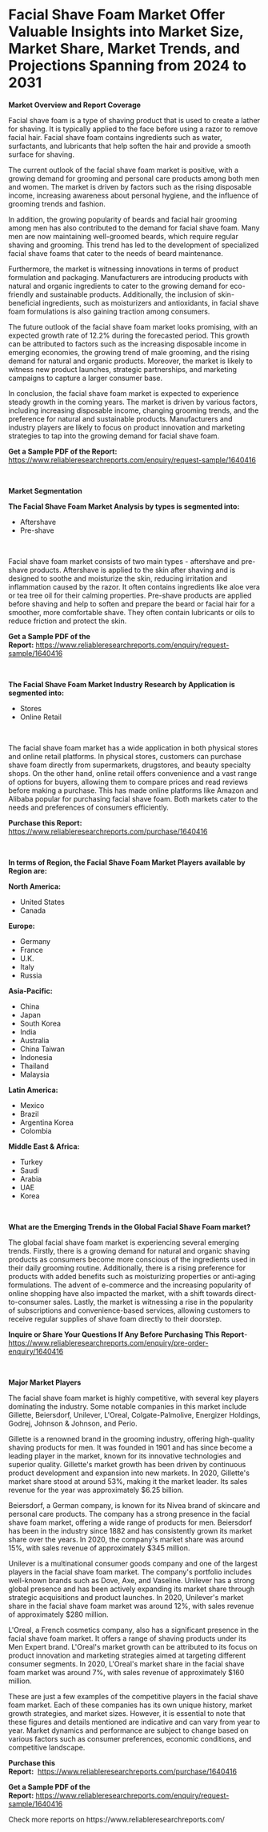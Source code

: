 <p><h1>Facial Shave Foam Market Offer Valuable Insights into Market Size, Market Share, Market Trends, and Projections Spanning from 2024 to 2031</h1></p><p><strong>Market Overview and Report Coverage</strong></p>
<p><p>Facial shave foam is a type of shaving product that is used to create a lather for shaving. It is typically applied to the face before using a razor to remove facial hair. Facial shave foam contains ingredients such as water, surfactants, and lubricants that help soften the hair and provide a smooth surface for shaving.</p><p>The current outlook of the facial shave foam market is positive, with a growing demand for grooming and personal care products among both men and women. The market is driven by factors such as the rising disposable income, increasing awareness about personal hygiene, and the influence of grooming trends and fashion.</p><p>In addition, the growing popularity of beards and facial hair grooming among men has also contributed to the demand for facial shave foam. Many men are now maintaining well-groomed beards, which require regular shaving and grooming. This trend has led to the development of specialized facial shave foams that cater to the needs of beard maintenance.</p><p>Furthermore, the market is witnessing innovations in terms of product formulation and packaging. Manufacturers are introducing products with natural and organic ingredients to cater to the growing demand for eco-friendly and sustainable products. Additionally, the inclusion of skin-beneficial ingredients, such as moisturizers and antioxidants, in facial shave foam formulations is also gaining traction among consumers.</p><p>The future outlook of the facial shave foam market looks promising, with an expected growth rate of 12.2% during the forecasted period. This growth can be attributed to factors such as the increasing disposable income in emerging economies, the growing trend of male grooming, and the rising demand for natural and organic products. Moreover, the market is likely to witness new product launches, strategic partnerships, and marketing campaigns to capture a larger consumer base.</p><p>In conclusion, the facial shave foam market is expected to experience steady growth in the coming years. The market is driven by various factors, including increasing disposable income, changing grooming trends, and the preference for natural and sustainable products. Manufacturers and industry players are likely to focus on product innovation and marketing strategies to tap into the growing demand for facial shave foam.</p></p>
<p><strong>Get a Sample PDF of the Report:</strong> <a href="https://www.reliableresearchreports.com/enquiry/request-sample/1640416">https://www.reliableresearchreports.com/enquiry/request-sample/1640416</a></p>
<p>&nbsp;</p>
<p><strong>Market Segmentation</strong></p>
<p><strong>The Facial Shave Foam Market Analysis by types is segmented into:</strong></p>
<p><ul><li>Aftershave</li><li>Pre-shave</li></ul></p>
<p>&nbsp;</p>
<p><p>Facial shave foam market consists of two main types - aftershave and pre-shave products. Aftershave is applied to the skin after shaving and is designed to soothe and moisturize the skin, reducing irritation and inflammation caused by the razor. It often contains ingredients like aloe vera or tea tree oil for their calming properties. Pre-shave products are applied before shaving and help to soften and prepare the beard or facial hair for a smoother, more comfortable shave. They often contain lubricants or oils to reduce friction and protect the skin.</p></p>
<p><strong>Get a Sample PDF of the Report:</strong>&nbsp;<a href="https://www.reliableresearchreports.com/enquiry/request-sample/1640416">https://www.reliableresearchreports.com/enquiry/request-sample/1640416</a></p>
<p>&nbsp;</p>
<p><strong>The Facial Shave Foam Market Industry Research by Application is segmented into:</strong></p>
<p><ul><li>Stores</li><li>Online Retail</li></ul></p>
<p>&nbsp;</p>
<p><p>The facial shave foam market has a wide application in both physical stores and online retail platforms. In physical stores, customers can purchase shave foam directly from supermarkets, drugstores, and beauty specialty shops. On the other hand, online retail offers convenience and a vast range of options for buyers, allowing them to compare prices and read reviews before making a purchase. This has made online platforms like Amazon and Alibaba popular for purchasing facial shave foam. Both markets cater to the needs and preferences of consumers efficiently.</p></p>
<p><strong>Purchase this Report:</strong>&nbsp; <a href="https://www.reliableresearchreports.com/purchase/1640416">https://www.reliableresearchreports.com/purchase/1640416</a></p>
<p>&nbsp;</p>
<p><strong>In terms of Region, the Facial Shave Foam Market Players available by Region are:</strong></p>
<p>
    <p> <strong> North America: </strong>
        <ul>
            <li>United States</li>
            <li>Canada</li>
        </ul>
        </p> 
    <p> <strong> Europe: </strong>
        <ul>
            <li>Germany</li>
            <li>France</li>
            <li>U.K.</li>
            <li>Italy</li>
            <li>Russia</li>
        </ul>
        </p> 
    <p> <strong> Asia-Pacific: </strong>
        <ul>
            <li>China</li>
            <li>Japan</li>
            <li>South Korea</li>
            <li>India</li>
            <li>Australia</li>
            <li>China Taiwan</li>
            <li>Indonesia</li>
            <li>Thailand</li>
            <li>Malaysia</li>
        </ul>
        </p> 
    <p> <strong> Latin America: </strong>
        <ul>
            <li>Mexico</li>
            <li>Brazil</li>
            <li>Argentina Korea</li>
            <li>Colombia</li>
        </ul>
        </p> 
    <p> <strong> Middle East & Africa: </strong>
        <ul>
            <li>Turkey</li>
            <li>Saudi</li>
            <li>Arabia</li>
            <li>UAE</li>
            <li>Korea</li>
        </ul>
    </p>
    </p>
<p>&nbsp;</p>
<p><strong>What are the Emerging Trends in the Global Facial Shave Foam market?</strong></p>
<p><p>The global facial shave foam market is experiencing several emerging trends. Firstly, there is a growing demand for natural and organic shaving products as consumers become more conscious of the ingredients used in their daily grooming routine. Additionally, there is a rising preference for products with added benefits such as moisturizing properties or anti-aging formulations. The advent of e-commerce and the increasing popularity of online shopping have also impacted the market, with a shift towards direct-to-consumer sales. Lastly, the market is witnessing a rise in the popularity of subscriptions and convenience-based services, allowing customers to receive regular supplies of shave foam directly to their doorstep.</p></p>
<p><strong>Inquire or Share Your Questions If Any Before Purchasing This Report</strong>- <a href="https://www.reliableresearchreports.com/enquiry/pre-order-enquiry/1640416">https://www.reliableresearchreports.com/enquiry/pre-order-enquiry/1640416</a></p>
<p>&nbsp;</p>
<p><strong>Major Market Players</strong></p>
<p><p>The facial shave foam market is highly competitive, with several key players dominating the industry. Some notable companies in this market include Gillette, Beiersdorf, Unilever, L'Oreal, Colgate-Palmolive, Energizer Holdings, Godrej, Johnson & Johnson, and Perio.</p><p>Gillette is a renowned brand in the grooming industry, offering high-quality shaving products for men. It was founded in 1901 and has since become a leading player in the market, known for its innovative technologies and superior quality. Gillette's market growth has been driven by continuous product development and expansion into new markets. In 2020, Gillette's market share stood at around 53%, making it the market leader. Its sales revenue for the year was approximately $6.25 billion.</p><p>Beiersdorf, a German company, is known for its Nivea brand of skincare and personal care products. The company has a strong presence in the facial shave foam market, offering a wide range of products for men. Beiersdorf has been in the industry since 1882 and has consistently grown its market share over the years. In 2020, the company's market share was around 15%, with sales revenue of approximately $345 million.</p><p>Unilever is a multinational consumer goods company and one of the largest players in the facial shave foam market. The company's portfolio includes well-known brands such as Dove, Axe, and Vaseline. Unilever has a strong global presence and has been actively expanding its market share through strategic acquisitions and product launches. In 2020, Unilever's market share in the facial shave foam market was around 12%, with sales revenue of approximately $280 million.</p><p>L'Oreal, a French cosmetics company, also has a significant presence in the facial shave foam market. It offers a range of shaving products under its Men Expert brand. L'Oreal's market growth can be attributed to its focus on product innovation and marketing strategies aimed at targeting different consumer segments. In 2020, L'Oreal's market share in the facial shave foam market was around 7%, with sales revenue of approximately $160 million.</p><p>These are just a few examples of the competitive players in the facial shave foam market. Each of these companies has its own unique history, market growth strategies, and market sizes. However, it is essential to note that these figures and details mentioned are indicative and can vary from year to year. Market dynamics and performance are subject to change based on various factors such as consumer preferences, economic conditions, and competitive landscape.</p></p>
<p><strong>Purchase this Report:</strong>&nbsp;&nbsp;<a href="https://www.reliableresearchreports.com/purchase/1640416">https://www.reliableresearchreports.com/purchase/1640416</a></p>
<p></p>
<p><strong>Get a Sample PDF of the Report:</strong>&nbsp;<a href="https://www.reliableresearchreports.com/enquiry/request-sample/1640416">https://www.reliableresearchreports.com/enquiry/request-sample/1640416</a></p>
<p>Check more reports on https://www.reliableresearchreports.com/</p>